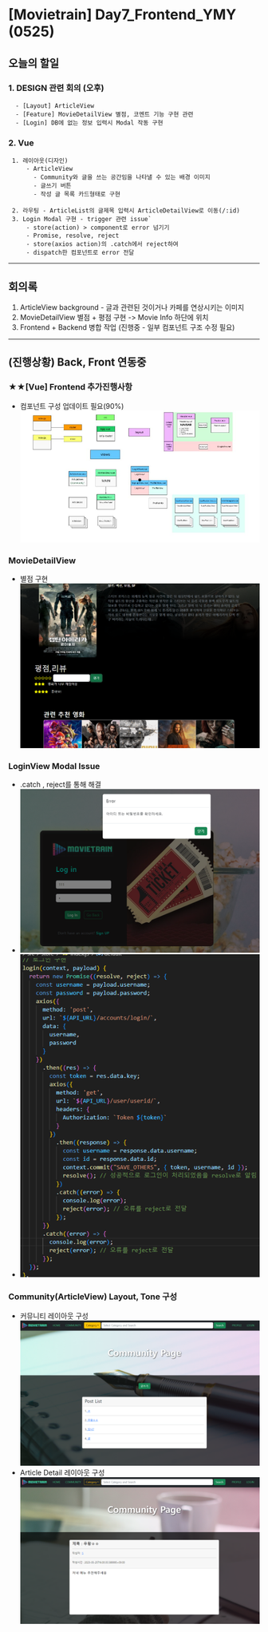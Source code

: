 # [Movietrain] Day7_Frontend_YMY (0525)

## 오늘의 할일 

  ### 1. DESIGN 관련 회의 (오후)
      - [Layout] ArticleView
      - [Feature] MovieDetailView 별점, 코멘트 기능 구현 관련 
      - [Login] DB에 없는 정보 입력시 Modal 작동 구현 
  

  ### 2. Vue 
     1. 레이아웃(디자인) 
         - ArticleView
           - Community와 글을 쓰는 공간임을 나타낼 수 있는 배경 이미지 
           - 글쓰기 버튼 
           - 작성 글 목록 카드형태로 구현
  
     2. 라우팅 - ArticleList의 글제목 입력시 ArticleDetailView로 이동(/:id)  
     3. Login Modal 구현 - trigger 관련 issue`
         - store(action) > component로 error 넘기기
         - Promise, resolve, reject
         - store(axios action)의 .catch에서 reject하여 
         - dispatch한 컴포넌트로 error 전달




  
-------------------
## 회의록
  1. ArticleView background
    - 글과 관련된 것이거나 카페를 연상시키는 이미지 
  2. MovieDetailView 별점 + 평점 구현 -> Movie Info 하단에 위치  
  3. Frontend + Backend 병합 작업 (진행중 - 일부 컴포넌트 구조 수정 필요)




------
  ## (진행상황) Back, Front 연동중 


### ★★[Vue] Frontend 추가진행사항 
- 컴포넌트 구성 업데이트 필요(90%)
    ![component](img/Comp.JPG)
### MovieDetailView
  - 별점 구현 
    ![paa](img/star.png)

### LoginView Modal Issue
  - .catch , reject를 통해 해결
  - ![paa](img/modal.png)
  - ![paa](img/code.png)
  
### Community(ArticleView) Layout, Tone 구성 
  - 커뮤니티 레이아웃 구성 
   ![ps](img/art1.png)
  - Article Detail 레이아웃 구성
   ![ps](img/artd.png)

    
  